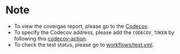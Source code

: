 # Note

* To view the covergae report, please go to the [Codecov](https://app.codecov.io/gh/snap-stanford/deepsnap).
* To specify the Codecov address, please add the `CODECOV_TOKEN` by following this [codecov-action](https://github.com/codecov/codecov-action).
* To check the test status, please go to [workflows/test.yml](https://github.com/snap-stanford/deepsnap/actions/workflows/test.yml).
